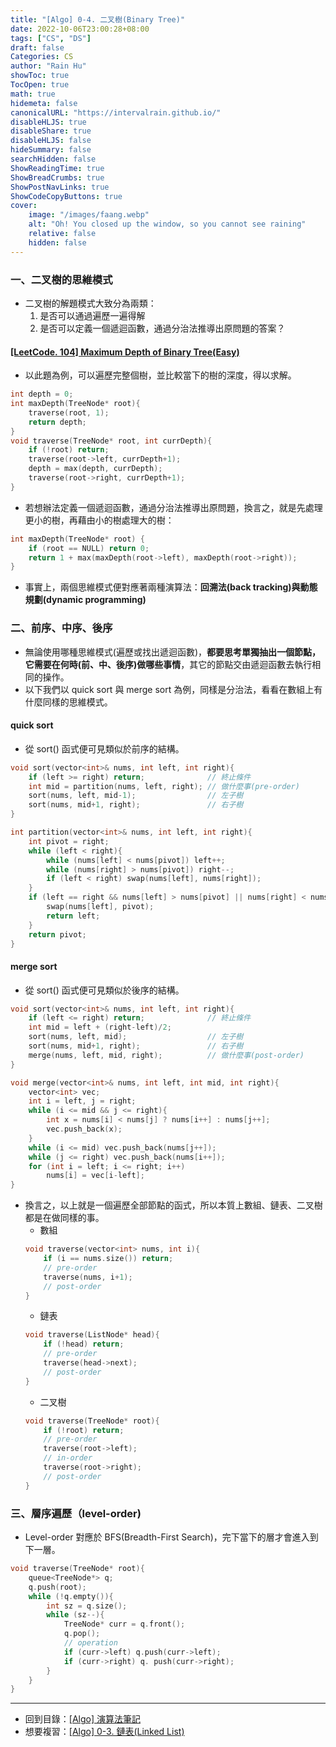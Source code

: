```yaml
---
title: "[Algo] 0-4. 二叉樹(Binary Tree)"
date: 2022-10-06T23:00:28+08:00
tags: ["CS", "DS"]
draft: false
Categories: CS
author: "Rain Hu"
showToc: true
TocOpen: true
math: true
hidemeta: false
canonicalURL: "https://intervalrain.github.io/"
disableHLJS: true
disableShare: true
disableHLJS: false
hideSummary: false
searchHidden: false
ShowReadingTime: true
ShowBreadCrumbs: true
ShowPostNavLinks: true
ShowCodeCopyButtons: true
cover:
    image: "/images/faang.webp"
    alt: "Oh! You closed up the window, so you cannot see raining"
    relative: false
    hidden: false
---
```

### 一、二叉樹的思維模式
+ 二叉樹的解題模式大致分為兩類：
    1. 是否可以通過遍歷一遍得解
    2. 是否可以定義一個遞迴函數，通過分治法推導出原問題的答案？
#### [[LeetCode. 104] Maximum Depth of Binary Tree(Easy)](https://leetcode.com/problems/maximum-depth-of-binary-tree/)
+ 以此題為例，可以遍歷完整個樹，並比較當下的樹的深度，得以求解。
```C++
int depth = 0;
int maxDepth(TreeNode* root){
    traverse(root, 1);
    return depth;
}
void traverse(TreeNode* root, int currDepth){
    if (!root) return;
    traverse(root->left, currDepth+1);
    depth = max(depth, currDepth);
    traverse(root->right, currDepth+1);
}
```
+ 若想辦法定義一個遞迴函數，通過分治法推導出原問題，換言之，就是先處理更小的樹，再藉由小的樹處理大的樹：
```C++
int maxDepth(TreeNode* root) {
    if (root == NULL) return 0;
    return 1 + max(maxDepth(root->left), maxDepth(root->right));
}
```
+ 事實上，兩個思維模式便對應著兩種演算法：**回溯法(back tracking)**與**動態規劃(dynamic programming)**
### 二、前序、中序、後序
+ 無論使用哪種思維模式(遍歷或找出遞迴函數)，**都要思考單獨抽出一個節點，它需要在何時(前、中、後序)做哪些事情**，其它的節點交由遞迴函數去執行相同的操作。
+ 以下我們以 quick sort 與 merge sort 為例，同樣是分治法，看看在數組上有什麼同樣的思維模式。
#### quick sort
+ 從 sort() 函式便可見類似於前序的結構。
```C++
void sort(vector<int>& nums, int left, int right){
    if (left >= right) return;              // 終止條件
    int mid = partition(nums, left, right); // 做什麼事(pre-order)
    sort(nums, left, mid-1);                // 左子樹
    sort(nums, mid+1, right);               // 右子樹
}
```
```C++
int partition(vector<int>& nums, int left, int right){
    int pivot = right;
    while (left < right){
        while (nums[left] < nums[pivot]) left++;
        while (nums[right] > nums[pivot]) right--;
        if (left < right) swap(nums[left], nums[right]);
    }
    if (left == right && nums[left] > nums[pivot] || nums[right] < nums[pivot]){
        swap(nums[left], pivot);
        return left;
    }
    return pivot;
}
```
#### merge sort
+ 從 sort() 函式便可見類似於後序的結構。
```C++
void sort(vector<int>& nums, int left, int right){
    if (left <= right) return;              // 終止條件
    int mid = left + (right-left)/2;
    sort(nums, left, mid);                  // 左子樹
    sort(nums, mid+1, right);               // 右子樹
    merge(nums, left, mid, right);          // 做什麼事(post-order)
}
```
```C++
void merge(vector<int>& nums, int left, int mid, int right){
    vector<int> vec;
    int i = left, j = right;
    while (i <= mid && j <= right){
        int x = nums[i] < nums[j] ? nums[i++] : nums[j++];
        vec.push_back(x);
    }
    while (i <= mid) vec.push_back(nums[j++]);
    while (j <= right) vec.push_back(nums[i++]);
    for (int i = left; i <= right; i++)
        nums[i] = vec[i-left];
}
```
+ 換言之，以上就是一個遍歷全部節點的函式，所以本質上數組、鏈表、二叉樹都是在做同樣的事。
    + 數組
    ```C++
    void traverse(vector<int> nums, int i){
        if (i == nums.size()) return;
        // pre-order
        traverse(nums, i+1);
        // post-order
    }
    ```
    + 鏈表
    ```C++
    void traverse(ListNode* head){
        if (!head) return;
        // pre-order
        traverse(head->next);
        // post-order
    }
    ```
    + 二叉樹
    ```C++
    void traverse(TreeNode* root){
        if (!root) return;
        // pre-order
        traverse(root->left);
        // in-order
        traverse(root->right);
        // post-order
    }
    ```
### 三、層序遍歷（level-order)
+ Level-order 對應於 BFS(Breadth-First Search)，完下當下的層才會進入到下一層。
```C++
void traverse(TreeNode* root){
    queue<TreeNode*> q;
    q.push(root);
    while (!q.empty()){
        int sz = q.size();
        while (sz--){
            TreeNode* curr = q.front();
            q.pop();
            // operation
            if (curr->left) q.push(curr->left);
            if (curr->right) q. push(curr->right);
        }
    }
}
```
---
+ 回到目錄：[[Algo] 演算法筆記](/posts/cs/algo)  
+ 想要複習：[[Algo] 0-3. 鏈表(Linked List)](/posts/cs/algo/linked_list)